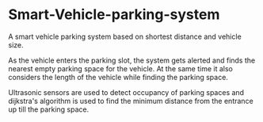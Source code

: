 # Smart-Vehicle-parking-system

A smart vehicle parking system based on shortest distance and vehicle size.

As the vehicle enters the parking slot, the system gets alerted and finds the nearest empty parking space for the vehicle.
At the same time it also considers the length of the vehicle while finding the parking space.

Ultrasonic sensors are used to detect occupancy of parking spaces and dijkstra's algorithm is used to find the minimum distance from the entrance up till the parking space. 
